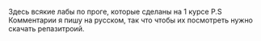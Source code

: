 Здесь всякие лабы по проге, которые сделаны на 1 курсе
P.S Комментарии я пишу на русском, так что чтобы их посмотреть нужно скачать репазитроий.
